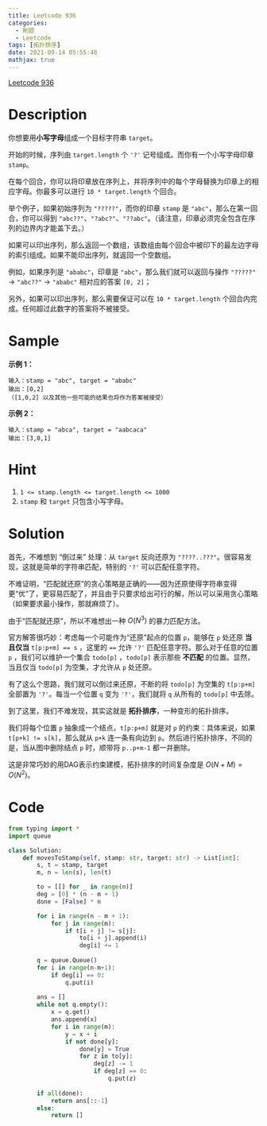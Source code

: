 ```yaml
---
title: Leetcode 936
categories:
  - 刷题
  - Leetcode
tags: [拓扑排序]
date: 2021-09-14 05:55:48
mathjax: true
---
```


[Leetcode 936](https://leetcode-cn.com/problems/stamping-the-sequence/description/)

<!--more-->

# Description

你想要用**小写字母**组成一个目标字符串 `target`。 

开始的时候，序列由 `target.length` 个 `'?'` 记号组成。而你有一个小写字母印章 `stamp`。

在每个回合，你可以将印章放在序列上，并将序列中的每个字母替换为印章上的相应字母。你最多可以进行 `10 * target.length` 个回合。

举个例子，如果初始序列为 `"?????"`，而你的印章 `stamp` 是 `"abc"`，那么在第一回合，你可以得到 `"abc??"`、`"?abc?"`、`"??abc"`。（请注意，印章必须完全包含在序列的边界内才能盖下去。）

如果可以印出序列，那么返回一个数组，该数组由每个回合中被印下的最左边字母的索引组成。如果不能印出序列，就返回一个空数组。

例如，如果序列是 `"ababc"`，印章是 `"abc"`，那么我们就可以返回与操作 `"?????"` -> `"abc??"` -> `"ababc"` 相对应的答案 `[0, 2]`；

另外，如果可以印出序列，那么需要保证可以在 `10 * target.length` 个回合内完成。任何超过此数字的答案将不被接受。

# Sample

**示例 1：**

```
输入：stamp = "abc", target = "ababc"
输出：[0,2]
（[1,0,2] 以及其他一些可能的结果也将作为答案被接受）
```

**示例 2：**

```
输入：stamp = "abca", target = "aabcaca"
输出：[3,0,1]
```

# Hint

1. `1 <= stamp.length <= target.length <= 1000`
2. `stamp` 和 `target` 只包含小写字母。

# Solution

首先，不难想到 “倒过来” 处理：从 `target` 反向还原为 `"????..???"`。很容易发现，这就是简单的字符串匹配，特别的 `'?'` 可以匹配任意字符。

不难证明，“匹配就还原”的贪心策略是正确的——因为还原使得字符串变得更“优”了，更容易匹配了，并且由于只要求给出可行的解，所以可以采用贪心策略（如果要求最小操作，那就麻烦了）。

由于“匹配就还原”，所以不难想出一种 $O(N^3)$ 的暴力匹配方法。

官方解答很巧妙：考虑每一个可能作为“还原”起点的位置 `p`，能够在 `p` 处还原 **当且仅当** `t[p:p+m] == s` ，这里的 `==` 允许 `'?'` 匹配任意字符。那么对于任意的位置 `p` ，我们可以维护一个集合 `todo[p]` ，`todo[p]` 表示那些 **不匹配** 的位置。显然，当且仅当 `todo[p]` 为空集，才允许从 `p` 处还原。

有了这么个思路，我们就可以倒过来还原，不断的将 `todo[p]` 为空集的 `t[p:p+m]` 全部置为 `'?'`。每当一个位置 `q` 变为 `'?'`，我们就将 `q` 从所有的 `todo[p]` 中去除。

到了这里，我们不难发现，其实这就是 **拓扑排序**，一种变形的拓扑排序。

我们将每个位置 `p` 抽象成一个结点，`t[p:p+m]` 就是对 `p` 的约束：具体来说，如果 `t[p+k] != s[k]`，那么就从 `p+k` 连一条有向边到 `p`。然后进行拓扑排序，不同的是，当从图中删除结点 `p` 时，顺带将 `p..p+m-1` 都一并删除。

这是非常巧妙的用DAG表示约束建模，拓扑排序的时间复杂度是 $O(N+M) = O(N^2)$。

# Code

```python
from typing import *
import queue

class Solution:
    def movesToStamp(self, stamp: str, target: str) -> List[int]:
        s, t = stamp, target
        m, n = len(s), len(t)

        to = [[] for _ in range(n)]
        deg = [0] * (n - m + 1)
        done = [False] * n

        for i in range(n - m + 1):
            for j in range(m):
                if t[i + j] != s[j]:
                    to[i + j].append(i)
                    deg[i] += 1
        
        q = queue.Queue()
        for i in range(n-m+1):
            if deg[i] == 0:
                q.put(i)
        
        ans = []
        while not q.empty():
            x = q.get()
            ans.append(x)
            for i in range(m):
                y = x + i
                if not done[y]:
                    done[y] = True
                    for z in to[y]:
                        deg[z] -= 1
                        if deg[z] == 0:
                            q.put(z)
        
        if all(done):
            return ans[::-1]
        else:
            return []
```


